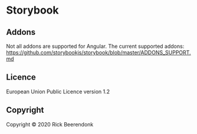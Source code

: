 # Storybook

## Addons

Not all addons are supported for Angular. The current supported addons: https://github.com/storybookjs/storybook/blob/master/ADDONS_SUPPORT.md

## Licence

European Union Public Licence version 1.2

## Copyright

Copyright © 2020 Rick Beerendonk
